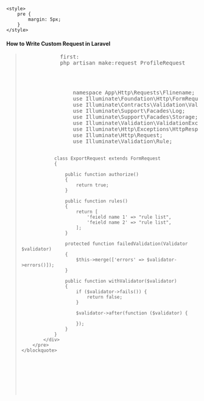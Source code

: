 <!DOCTYPE html>
<html lang="en">

<head>
    <meta charset="UTF-8">
    <meta http-equiv="X-UA-Compatible" content="IE=edge">
    <meta name="viewport" content="width=device-width, initial-scale=1.0">
    <title>How to Write Custom Request in Laravel</title>
    <link rel="stylesheet" href="https://maxcdn.bootstrapcdn.com/bootstrap/3.4.1/css/bootstrap.min.css">
    <script src="https://ajax.googleapis.com/ajax/libs/jquery/3.6.3/jquery.min.js"></script>
    <script src="https://maxcdn.bootstrapcdn.com/bootstrap/3.4.1/js/bootstrap.min.js"></script>

    <style>
        pre {
            margin: 5px;
        }
    </style>
</head>

<body>
    <h4 class="text-center">How to Write Custom Request in Laravel</h4>
    <blockquote>
        <pre>
            first:
            <command class="bg-light">php artisan make:request ProfileRequest</command>
        </pre>
        <pre>
            <div>
                namespace App\Http\Requests\Flinename;
                use Illuminate\Foundation\Http\FormRequest;
                use Illuminate\Contracts\Validation\Validator;
                use Illuminate\Support\Facades\Log;
                use Illuminate\Support\Facades\Storage;
                use Illuminate\Validation\ValidationException;
                use Illuminate\Http\Exceptions\HttpResponseException;
                use Illuminate\Http\Request;
                use Illuminate\Validation\Rule;
                
                class ExportRequest extends FormRequest
                {

                    public function authorize()
                    {
                        return true;
                    }
    
                    public function rules()
                    {
                        return [
                            'feield name 1' => "rule list",
                            'feield name 2' => "rule list",
                        ];
                    }
                
                    protected function failedValidation(Validator $validator)
                    {
                        $this->merge(['errors' => $validator->errors()]);
                    }
                
                    public function withValidator($validator)
                    {
                        if ($validator->fails()) {
                            return false;
                        }
                
                        $validator->after(function ($validator) {
    
                        });
                    }            
                }        
            </div>
        </pre>
    </blockquote>

</body>

</html>